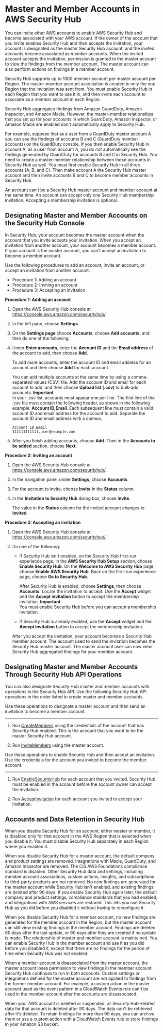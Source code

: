 # Master and Member Accounts in AWS Security Hub<a name="securityhub-accounts"></a>

You can invite other AWS accounts to enable AWS Security Hub and become associated with your AWS account\. If the owner of the account that you invite enables Security Hub and then accepts the invitation, your account is designated as the *master* Security Hub account, and the invited accounts become associated as *member* accounts\. When the invited account accepts the invitation, permission is granted to the master account to view the findings from the member account\. The master account can also perform actions on findings in a member account\.

Security Hub supports up to 1000 member account per master account per Region\. The master\-member account association is created in only the one Region that the invitation was sent from\. You must enable Security Hub in each Region that you want to use it in, and then invite each account to associate as a member account in each Region\.

Security Hub aggregates findings from Amazon GuardDuty, Amazon Inspector, and Amazon Macie\. However, the master\-member relationships that you set up for your accounts in which GuardDuty, Amazon Inspector, or Amazon Macie are enabled don't automatically apply to Security Hub\.

For example, suppose that as a user from a GuardDuty master account A you can see the findings of accounts B and C \(GuardDuty member accounts\) on the GuardDuty console\. If you then enable Security Hub in account A, as a user from account A, you do *not* automatically see the findings generated by GuardDuty for accounts B and C in Security Hub\. You need to create a master\-member relationship between these accounts in Security Hub as well\. You must first enable Security Hub in all three accounts \(A, B, and C\)\. Then make account A the Security Hub master account and then invite accounts B and C to become member accounts in Security Hub\.

An account can't be a Security Hub master account and member account at the same time\. An account can accept only one Security Hub membership invitation\. Accepting a membership invitation is optional\.

## Designating Master and Member Accounts on the Security Hub Console<a name="securityhub-become-console"></a>

In Security Hub, your account becomes the master account when the account that you invite accepts your invitation\. When you accept an invitation from another account, your account becomes a member account\. If your account is the master account, you can't accept an invitation to become a member account\.

Use the following procedures to add an account, invite an account, or accept an invitation from another account\.
+ Procedure 1: Adding an account
+ Procedure 2: Inviting an account
+ Procedure 3: Accepting an invitation

**Procedure 1: Adding an account**

1. Open the AWS Security Hub console at [https://console\.aws\.amazon\.com/securityhub/](https://console.aws.amazon.com/securityhub/)\.

1. In the left pane, choose **Settings**\.

1. On the **Settings page** choose **Accounts**, choose **Add accounts**, and then do one of the following:

1. Under **Enter accounts**, enter the **Account ID** and the **Email address** of the account to add, then choose **Add**\.

   To add more accounts, enter the account ID and email address for an account and then choose **Add** for each account\.

   You can add multiple accounts at the same time by using a comma\-separated values \(CSV\) file\. Add the account ID and email for each account to add, and then choose **Upload list \(\.csv\)** to bulk\-add accounts\.
**Important**  
In your \.csv list, accounts must appear one per line\. The first line of the \.csv file must contain the following header, as shown in the following example: **Account ID,Email**\. Each subsequent line must contain a valid account ID and email address for the account to add\. Separate the account ID and email address with a comma\.  

   ```
   Account ID,Email
   111111111111,user@example.com
   ```

1. After you finish adding accounts, choose **Add**\. Then in the **Accounts to be added** section, choose **Next**\.

**Procedure 2: Inviting an account**

1. Open the AWS Security Hub console at [https://console\.aws\.amazon\.com/securityhub/](https://console.aws.amazon.com/securityhub/)\.

1. In the navigation pane, under **Settings**, choose **Accounts**\. 

1. For the account to invite, choose **Invite** in the **Status** column\.

1. In the **Invitation to Security Hub** dialog box, choose **Invite**\.

   The value in the **Status** column for the invited account changes to **Invited**\.

**Procedure 3: Accepting an invitation**

1. Open the AWS Security Hub console at [https://console\.aws\.amazon\.com/securityhub/](https://console.aws.amazon.com/securityhub/)\.

1. Do one of the following:
   + If Security Hub isn't enabled, on the Security Hub first\-run experience page, in the **AWS Security Hub Setup** section, choose **Enable Security Hub**\. On the **Welcome to AWS Security Hub** page, choose **Enable AWS Security Hub**\. Back on the first\-run experience page, choose **Go to Security Hub**\.

     After Security Hub is enabled, choose **Settings**, then choose **Accounts**\. Locate the invitation to accept\. Use the **Accept** widget and the **Accept invitation** button to accept the membership invitation\.
**Important**  
You must enable Security Hub before you can accept a membership invitation\.
   + If Security Hub is already enabled, use the **Accept** widget and the **Accept invitation** button to accept the membership invitation\.

   After you accept the invitation, your account becomes a Security Hub member account\. The account used to send the invitation becomes the Security Hub master account\.  The master account user can now view Security Hub aggregated findings for your member account\.

## Designating Master and Member Accounts Through Security Hub API Operations<a name="securityhub-become-api"></a>

You can also designate Security Hub master and member accounts with operations in the Security Hub API\. Use the following Security Hub API operations in the order listed to create master and member accounts\.

Use these operations to designate a master account and then send an invitation to become a member account\.

****

1. Run [CreateMembers](https://docs.aws.amazon.com/securityhub/1.0/APIReference/API_CreateMembers.html) using the credentials of the account that has Security Hub enabled\. This is the account that you want to be the master Security Hub account\.

1. Run [InviteMembers](https://docs.aws.amazon.com/securityhub/1.0/APIReference/API_InviteMembers.html) using the master account\.

Use these operations to enable Security Hub and then accept an invitation\. Use the credentials for the account you invited to become the member account\.

****

1. Run [EnableSecurityHub](https://docs.aws.amazon.com/securityhub/1.0/APIReference/API_EnableSecurityHub.html) for each account that you invited\. Security Hub must be enabled in the account before the account owner can accept the invitation\.

1. Run [AcceptInvitation](https://docs.aws.amazon.com/securityhub/1.0/APIReference/API_AcceptInvitation.html) for each account you invited to accept your invitation\.

## Accounts and Data Retention in Security Hub<a name="securityhub-data-retention"></a>

When you disable Security Hub for an account, either master or member, it is disabled only for that account in the AWS Region that is selected when you disable it\. You must disable Security Hub separately in each Region where you enabled it\.

When you disable Security Hub for a master account, the default company and product settings are removed\. Integrations with Macie, GuardDuty, and Amazon Inspector are removed\. The CIS AWS Foundations compliance standard is disabled\. Other Security Hub data and settings, including member account associations, custom actions, insights, and subscriptions to third\-party products are not removed\. No new findings are generated for the master account while Security Hub isn't enabled, and existing findings are deleted after 90 days\. If you enable Security Hub again later, the default company and product settings, compliance standards that you had enabled, and integrations with AWS services are restored\. This lets you use Security Hub as you did before you disabled it without having to reconfigure it\.

When you disable Security Hub for a member account, no new findings are generated for the member account in the Region, but the master account can still view existing findings in the member account\. Findings are deleted 90 days after the last update, or 90 days after they are created if no update is made\. The relationship of master and member account is maintained\. You can enable Security Hub in the member account and use it as you did before you disabled it, except that there are no findings for the period of time when Security Hub was not enabled\.

When a member account is disassociated from the master account, the master account loses permission to view findings in the member account\. Security Hub continues to run in both accounts\. Custom settings or integrations defined for the master account are not applied to findings from the former member account\. For example, a custom action in the master account used as the event pattern in a CloudWatch Events rule can't be used in the member account after the accounts are disassociated\.

When your AWS account is deleted or suspended, all Security Hub–related data for that account is deleted after 90 days\. The data can't be retrieved after it's deleted\. To retain findings for more than 90 days, you can archive them or use a custom action with a CloudWatch Events rule to store findings in your Amazon S3 bucket\.